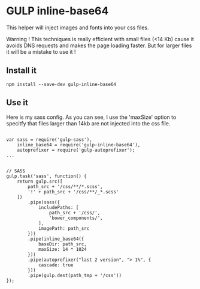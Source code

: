 GULP inline-base64
==================

This helper will inject images and fonts into your css files.

Warning ! This techniques is really efficient with small files (<14 Kb) cause it avoids DNS requests and makes the page loading faster. But for larger files it will be a mistake to use it !

Install it
----------

```
npm install --save-dev gulp-inline-base64
```

Use it
------

Here is my sass config. As you can see, I use the 'maxSize' option to specitfy that files larger than 14kb are not injected into the css file.

```

var sass = require('gulp-sass'),
	inline_base64 = require('gulp-inline-base64'),
	autoprefixer = require('gulp-autoprefixer');
...


// SASS
gulp.task('sass', function() {
    return gulp.src([
        path_src + '/css/**/*.scss',
        '!' + path_src + '/css/**/_*.scss'
    ])
        .pipe(sass({
            includePaths: [
                path_src + '/css/',
                'bower_components/',
            ],
            imagePath: path_src
        }))
        .pipe(inline_base64({
            baseDir: path_src,
            maxSize: 14 * 1024
        }))
        .pipe(autoprefixer("last 2 version", "> 1%", {
            cascade: true
        }))
        .pipe(gulp.dest(path_tmp + '/css'))
});
```